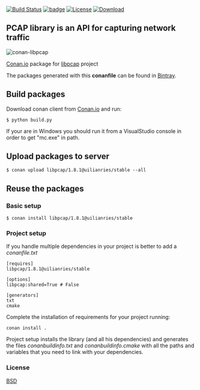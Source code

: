 [![Build Status](https://travis-ci.org/uilianries/conan-libpcap.svg?branch=release/1.8.1)](https://travis-ci.org/uilianries/conan-libpcap) [![badge](https://img.shields.io/badge/conan.io-libpcap%2F1.8.1-green.svg?logo=data:image/png;base64%2CiVBORw0KGgoAAAANSUhEUgAAAA4AAAAOCAMAAAAolt3jAAAA1VBMVEUAAABhlctjlstkl8tlmMtlmMxlmcxmmcxnmsxpnMxpnM1qnc1sn85voM91oM11oc1xotB2oc56pNF6pNJ2ptJ8ptJ8ptN9ptN8p9N5qNJ9p9N9p9R8qtOBqdSAqtOAqtR%2BrNSCrNJ/rdWDrNWCsNWCsNaJs9eLs9iRvNuVvdyVv9yXwd2Zwt6axN6dxt%2Bfx%2BChyeGiyuGjyuCjyuGly%2BGlzOKmzOGozuKoz%2BKqz%2BOq0OOv1OWw1OWw1eWx1eWy1uay1%2Baz1%2Baz1%2Bez2Oe02Oe12ee22ujUGwH3AAAAAXRSTlMAQObYZgAAAAFiS0dEAIgFHUgAAAAJcEhZcwAACxMAAAsTAQCanBgAAAAHdElNRQfgBQkREyOxFIh/AAAAiklEQVQI12NgAAMbOwY4sLZ2NtQ1coVKWNvoc/Eq8XDr2wB5Ig62ekza9vaOqpK2TpoMzOxaFtwqZua2Bm4makIM7OzMAjoaCqYuxooSUqJALjs7o4yVpbowvzSUy87KqSwmxQfnsrPISyFzWeWAXCkpMaBVIC4bmCsOdgiUKwh3JojLgAQ4ZCE0AMm2D29tZwe6AAAAAElFTkSuQmCC)](https://bintray.com/uilianries/conan/libpcap%3Auilianries) [![License](https://img.shields.io/badge/License-BSD%203--Clause-blue.svg)](https://opensource.org/licenses/BSD-3-Clause)
[![Download](https://api.bintray.com/packages/uilianries/conan/libpcap%3Auilianries/images/download.svg?version=1.8.1%3Astable)](https://bintray.com/uilianries/conan/libpcap%3Auilianries/1.8.1%3Astable/link)

## PCAP library is an API for capturing network traffic

![conan-libpcap](conan-libpcap.png)

[Conan.io](https://conan.io) package for [libpcap](https://github.com/the-tcpdump-group/libpcap) project

The packages generated with this **conanfile** can be found in [Bintray](https://bintray.com/uilianries/conan/libpcap%3Auilianries).

## Build packages

Download conan client from [Conan.io](https://conan.io) and run:

    $ python build.py

If your are in Windows you should run it from a VisualStudio console in order to get "mc.exe" in path.

## Upload packages to server

    $ conan upload libpcap/1.8.1@uilianries/stable --all

## Reuse the packages

### Basic setup

    $ conan install libpcap/1.8.1@uilianries/stable

### Project setup

If you handle multiple dependencies in your project is better to add a *conanfile.txt*

    [requires]
    libpcap/1.8.1@uilianries/stable

    [options]
    libpcap:shared=True # False

    [generators]
    txt
    cmake

Complete the installation of requirements for your project running:</small></span>

    conan install .

Project setup installs the library (and all his dependencies) and generates the files *conanbuildinfo.txt* and *conanbuildinfo.cmake* with all the paths and variables that you need to link with your dependencies.

### License
[BSD](LICENSE)
